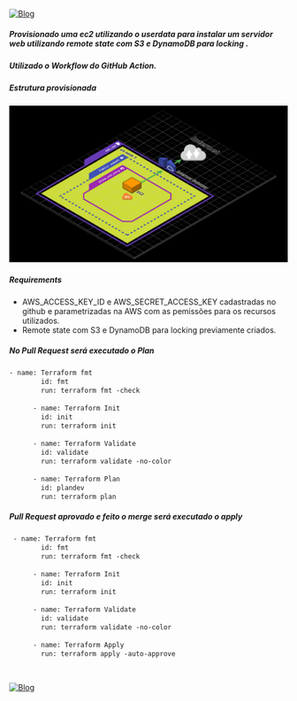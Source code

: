 [![Blog](https://img.shields.io/website?down_color=blue&down_message=infrati.dev&label=Blog&logo=ghost&logoColor=green&style=for-the-badge&up_color=blue&up_message=infrati.dev&url=https%3A%2F%2Finfrati.dev)](https://infrati.dev)

##### Provisionado uma ec2 utilizando o userdata para instalar um servidor web utilizando remote state com S3 e DynamoDB para locking .

##### Utilizado o Workflow do GitHub Action.

##### Estrutura provisionada

![Estrutura](../images/01-ec2-webserver-remote-state.png)

##### Requirements

* AWS_ACCESS_KEY_ID e AWS_SECRET_ACCESS_KEY cadastradas no github e parametrizadas na AWS com as pemissões para os recursos utilizados.
* Remote state com S3 e DynamoDB para locking previamente criados.

##### No Pull Request será executado o Plan

```
- name: Terraform fmt
        id: fmt
        run: terraform fmt -check

      - name: Terraform Init
        id: init
        run: terraform init

      - name: Terraform Validate
        id: validate
        run: terraform validate -no-color

      - name: Terraform Plan
        id: plandev
        run: terraform plan
```

##### Pull Request aprovado e feito o merge será executado o apply

```
 - name: Terraform fmt
        id: fmt
        run: terraform fmt -check

      - name: Terraform Init
        id: init
        run: terraform init

      - name: Terraform Validate
        id: validate
        run: terraform validate -no-color

      - name: Terraform Apply
        run: terraform apply -auto-approve
```

<br>

[![Blog](https://img.shields.io/website?down_color=blue&down_message=infrati.dev&label=Blog&logo=ghost&logoColor=green&style=for-the-badge&up_color=blue&up_message=infrati.dev&url=https%3A%2F%2Finfrati.dev)](https://infrati.dev)


